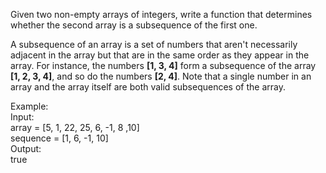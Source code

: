 Given two non-empty arrays of integers, write a function that determines whether the second array is a subsequence of the first one.

A subsequence of an array is a set of numbers that aren't necessarily adjacent in the array but that are in the same order as they appear in the array. For instance, the numbers **[1, 3, 4]** form a subsequence of the array **[1, 2, 3, 4]**, and so do the numbers **[2, 4]**. Note that a single number in an array and the array itself are both valid subsequences of the array.

Example:<br>
Input:<br>
array = [5, 1, 22, 25, 6, -1, 8 ,10]<br>
sequence = [1, 6, -1, 10]<br>
Output:<br>
true